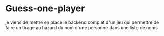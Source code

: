 # Guess-one-player
je viens de mettre en place le backend complet d'un jeu qui permettre de faire un tirage au hazard du nom d'une personne dans une liste de noms
